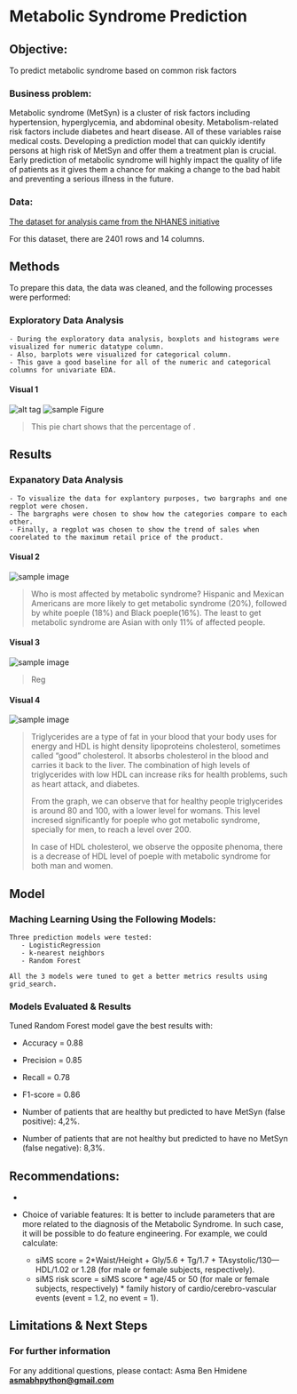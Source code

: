 # Metabolic Syndrome Prediction
## Objective:
To predict metabolic syndrome based on common risk factors

### Business problem:
   Metabolic syndrome (MetSyn) is a cluster of risk factors including hypertension, hyperglycemia, and abdominal obesity. Metabolism-related risk factors include diabetes and heart disease. 
 All of these variables raise medical costs. Developing a prediction model that can quickly identify persons at high risk of MetSyn and offer them a treatment plan is crucial. Early prediction of metabolic syndrome will highly impact the quality of life of patients as it gives them a chance for making a change to the bad habit and preventing a serious illness in the future.

### Data:
[ The dataset for analysis came from the NHANES initiative]( https://data.world/informatics-edu/metabolic-syndrome-prediction)

For this dataset, there are 2401 rows and 14 columns.


## Methods
To prepare this data, the data was cleaned, and the following processes were performed:
### Exploratory Data Analysis
    - During the exploratory data analysis, boxplots and histograms were visualized for numeric datatype column. 
    - Also, barplots were visualized for categorical column. 
    - This gave a good baseline for all of the numeric and categorical columns for univariate EDA.

#### Visual 1 
![alt tag](http://url/to/img.png)
![sample Figure](Figure1.png) 

> This pie chart shows that the percentage of  .


## Results
 ### Expanatory Data Analysis
    - To visualize the data for explantory purposes, two bargraphs and one regplot were chosen.
    - The bargraphs were chosen to show how the categories compare to each other. 
    - Finally, a regplot was chosen to show the trend of sales when coorelated to the maximum retail price of the product. 

#### Visual 2 
![sample image](Figure2.png)

>Who is most affected by metabolic syndrome?
>Hispanic and Mexican Americans are more likely to get metabolic syndrome (20%), followed by white poeple (18%) and Black poeple(16%). The least to get metabolic syndrome are Asian with only 11% of affected people.

#### Visual 3 
![sample image](Figure3.png)

>  Reg

#### Visual 4 
![sample image](Figure4.png)

>Triglycerides are a type of fat in your blood that your body uses for energy and HDL is hight density lipoproteins cholesterol, sometimes called “good” cholesterol. It absorbs cholesterol in the blood and carries it back to the liver.
>The combination of high levels of triglycerides with low HDL can increase riks for health problems, such as heart attack, and diabetes.
>
>From the graph, we can observe that for healthy people triglycerides is around 80 and 100, with a lower level for womans. This level incresed significantly for poeple who got metabolic syndrome, specially for men, to reach a level over 200.
>
>In case of HDL cholesterol, we observe the opposite phenoma, there is a decrease of HDL level of poeple with metabolic syndrome for both man and women.

## Model
 ### Maching Learning Using the Following Models:
    Three prediction models were tested:
       - LogisticRegression
       - k-nearest neighbors
       - Random Forest

    All the 3 models were tuned to get a better metrics results using grid_search.

 ### Models Evaluated & Results
 
Tuned Random Forest model gave the best results with:
- Accuracy = 0.88
- Precision = 0.85
- Recall = 0.78
- F1-score = 0.86
  
- Number of patients that are healthy but predicted to have MetSyn (false positive): 4,2%.
- Number of patients that are not healthy but predicted to have no MetSyn (false negative): 8,3%.

## Recommendations:
- 
- Choice of variable features: It is better to include parameters that are more related to the diagnosis of the Metabolic Syndrome. In such case, it will be possible to do feature engineering. For example, we could calculate:

  - siMS score = 2*Waist/Height + Gly/5.6 + Tg/1.7 + TAsystolic/130—HDL/1.02 or 1.28 (for male or female subjects, respectively).
  - siMS risk score = siMS score * age/45 or 50 (for male or female subjects, respectively) * family history of cardio/cerebro-vascular events (event = 1.2, no event = 1). 



## Limitations & Next Steps

  


### For further information

For any additional questions, please contact: Asma Ben Hmidene **asmabhpython@gmail.com**
